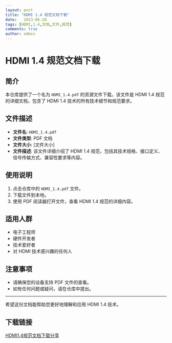 ```yaml
---
layout: post
title: "HDMI 1.4 规范文档下载"
date:   2023-06-28
tags: [HDMI,1.4,文档,文件,规范]
comments: true
author: admin
---
```

# HDMI 1.4 规范文档下载

## 简介

本仓库提供了一个名为 `HDMI_1.4.pdf` 的资源文件下载。该文件是 HDMI 1.4 规范的详细文档，包含了 HDMI 1.4 技术的所有技术细节和规范要求。

## 文件描述

- **文件名**: `HDMI_1.4.pdf`
- **文件类型**: PDF 文档
- **文件大小**: [文件大小]
- **文件描述**: 该文件详细介绍了 HDMI 1.4 规范，包括其技术规格、接口定义、信号传输方式、兼容性要求等内容。

## 使用说明

1. 点击仓库中的 `HDMI_1.4.pdf` 文件。
2. 下载文件到本地。
3. 使用 PDF 阅读器打开文件，查看 HDMI 1.4 规范的详细内容。

## 适用人群

- 电子工程师
- 硬件开发者
- 技术爱好者
- 对 HDMI 技术感兴趣的任何人

## 注意事项

- 请确保您的设备支持 PDF 文件的查看。
- 如有任何问题或疑问，请在仓库中提出。

---

希望这份文档能帮助您更好地理解和应用 HDMI 1.4 技术。

## 下载链接

[HDMI1.4规范文档下载分享](https://pan.quark.cn/s/1581bb94872e)